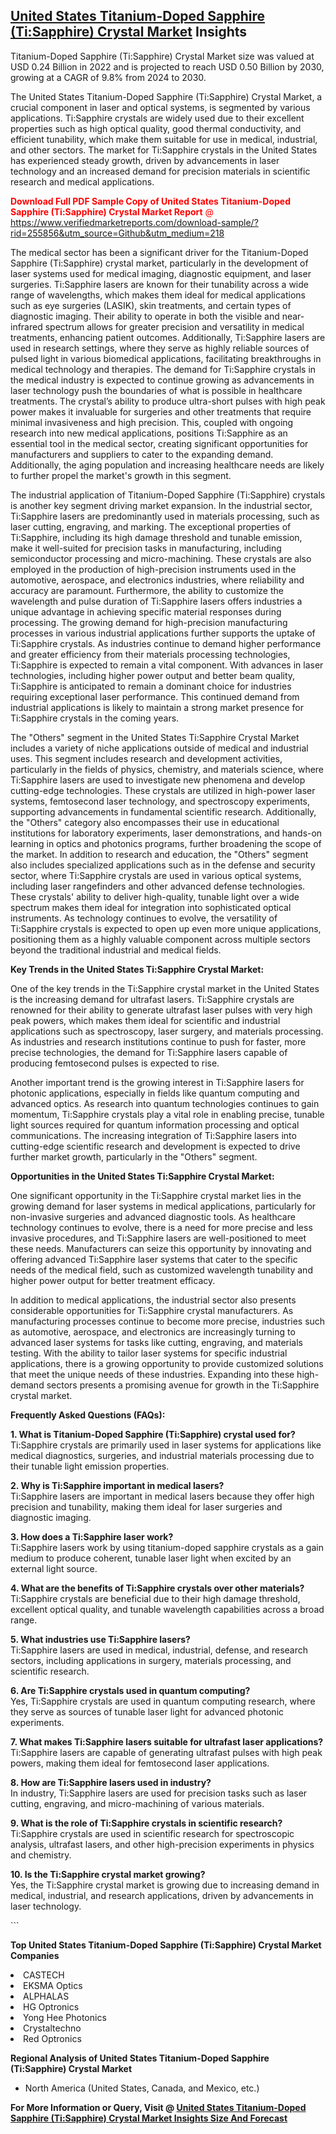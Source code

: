 <h2><a href="https://www.verifiedmarketreports.com/download-sample/?rid=255856&amp;utm_source=Github&amp;utm_medium=218" target="_blank">United States Titanium-Doped Sapphire (Ti:Sapphire) Crystal Market</a> Insights</h2><p>Titanium-Doped Sapphire (Ti:Sapphire) Crystal Market size was valued at USD 0.24 Billion in 2022 and is projected to reach USD 0.50 Billion by 2030, growing at a CAGR of 9.8% from 2024 to 2030.</p><p> <p>The United States Titanium-Doped Sapphire (Ti:Sapphire) Crystal Market, a crucial component in laser and optical systems, is segmented by various applications. Ti:Sapphire crystals are widely used due to their excellent properties such as high optical quality, good thermal conductivity, and efficient tunability, which make them suitable for use in medical, industrial, and other sectors. The market for Ti:Sapphire crystals in the United States has experienced steady growth, driven by advancements in laser technology and an increased demand for precision materials in scientific research and medical applications.</p> <p><p><span class=""><span style="color: #ff0000;"><strong>Download Full PDF Sample Copy of United States Titanium-Doped Sapphire (Ti:Sapphire) Crystal Market Report</strong> @ </span><a href="https://www.verifiedmarketreports.com/download-sample/?rid=255856&amp;utm_source=Github&amp;utm_medium=218" target="_blank">https://www.verifiedmarketreports.com/download-sample/?rid=255856&amp;utm_source=Github&amp;utm_medium=218</a></span></p></p> <p>The medical sector has been a significant driver for the Titanium-Doped Sapphire (Ti:Sapphire) crystal market, particularly in the development of laser systems used for medical imaging, diagnostic equipment, and laser surgeries. Ti:Sapphire lasers are known for their tunability across a wide range of wavelengths, which makes them ideal for medical applications such as eye surgeries (LASIK), skin treatments, and certain types of diagnostic imaging. Their ability to operate in both the visible and near-infrared spectrum allows for greater precision and versatility in medical treatments, enhancing patient outcomes. Additionally, Ti:Sapphire lasers are used in research settings, where they serve as highly reliable sources of pulsed light in various biomedical applications, facilitating breakthroughs in medical technology and therapies. The demand for Ti:Sapphire crystals in the medical industry is expected to continue growing as advancements in laser technology push the boundaries of what is possible in healthcare treatments. The crystal’s ability to produce ultra-short pulses with high peak power makes it invaluable for surgeries and other treatments that require minimal invasiveness and high precision. This, coupled with ongoing research into new medical applications, positions Ti:Sapphire as an essential tool in the medical sector, creating significant opportunities for manufacturers and suppliers to cater to the expanding demand. Additionally, the aging population and increasing healthcare needs are likely to further propel the market's growth in this segment.</p> <p>The industrial application of Titanium-Doped Sapphire (Ti:Sapphire) crystals is another key segment driving market expansion. In the industrial sector, Ti:Sapphire lasers are predominantly used in materials processing, such as laser cutting, engraving, and marking. The exceptional properties of Ti:Sapphire, including its high damage threshold and tunable emission, make it well-suited for precision tasks in manufacturing, including semiconductor processing and micro-machining. These crystals are also employed in the production of high-precision instruments used in the automotive, aerospace, and electronics industries, where reliability and accuracy are paramount. Furthermore, the ability to customize the wavelength and pulse duration of Ti:Sapphire lasers offers industries a unique advantage in achieving specific material responses during processing. The growing demand for high-precision manufacturing processes in various industrial applications further supports the uptake of Ti:Sapphire crystals. As industries continue to demand higher performance and greater efficiency from their materials processing technologies, Ti:Sapphire is expected to remain a vital component. With advances in laser technologies, including higher power output and better beam quality, Ti:Sapphire is anticipated to remain a dominant choice for industries requiring exceptional laser performance. This continued demand from industrial applications is likely to maintain a strong market presence for Ti:Sapphire crystals in the coming years.</p> <p>The "Others" segment in the United States Ti:Sapphire Crystal Market includes a variety of niche applications outside of medical and industrial uses. This segment includes research and development activities, particularly in the fields of physics, chemistry, and materials science, where Ti:Sapphire lasers are used to investigate new phenomena and develop cutting-edge technologies. These crystals are utilized in high-power laser systems, femtosecond laser technology, and spectroscopy experiments, supporting advancements in fundamental scientific research. Additionally, the "Others" category also encompasses their use in educational institutions for laboratory experiments, laser demonstrations, and hands-on learning in optics and photonics programs, further broadening the scope of the market. In addition to research and education, the "Others" segment also includes specialized applications such as in the defense and security sector, where Ti:Sapphire crystals are used in various optical systems, including laser rangefinders and other advanced defense technologies. These crystals' ability to deliver high-quality, tunable light over a wide spectrum makes them ideal for integration into sophisticated optical instruments. As technology continues to evolve, the versatility of Ti:Sapphire crystals is expected to open up even more unique applications, positioning them as a highly valuable component across multiple sectors beyond the traditional industrial and medical fields.</p> <p><strong>Key Trends in the United States Ti:Sapphire Crystal Market:</strong></p> <p>One of the key trends in the Ti:Sapphire crystal market in the United States is the increasing demand for ultrafast lasers. Ti:Sapphire crystals are renowned for their ability to generate ultrafast laser pulses with very high peak powers, which makes them ideal for scientific and industrial applications such as spectroscopy, laser surgery, and materials processing. As industries and research institutions continue to push for faster, more precise technologies, the demand for Ti:Sapphire lasers capable of producing femtosecond pulses is expected to rise.</p> <p>Another important trend is the growing interest in Ti:Sapphire lasers for photonic applications, especially in fields like quantum computing and advanced optics. As research into quantum technologies continues to gain momentum, Ti:Sapphire crystals play a vital role in enabling precise, tunable light sources required for quantum information processing and optical communications. The increasing integration of Ti:Sapphire lasers into cutting-edge scientific research and development is expected to drive further market growth, particularly in the "Others" segment.</p> <p><strong>Opportunities in the United States Ti:Sapphire Crystal Market:</strong></p> <p>One significant opportunity in the Ti:Sapphire crystal market lies in the growing demand for laser systems in medical applications, particularly for non-invasive surgeries and advanced diagnostic tools. As healthcare technology continues to evolve, there is a need for more precise and less invasive procedures, and Ti:Sapphire lasers are well-positioned to meet these needs. Manufacturers can seize this opportunity by innovating and offering advanced Ti:Sapphire laser systems that cater to the specific needs of the medical field, such as customized wavelength tunability and higher power output for better treatment efficacy.</p> <p>In addition to medical applications, the industrial sector also presents considerable opportunities for Ti:Sapphire crystal manufacturers. As manufacturing processes continue to become more precise, industries such as automotive, aerospace, and electronics are increasingly turning to advanced laser systems for tasks like cutting, engraving, and materials testing. With the ability to tailor laser systems for specific industrial applications, there is a growing opportunity to provide customized solutions that meet the unique needs of these industries. Expanding into these high-demand sectors presents a promising avenue for growth in the Ti:Sapphire crystal market.</p> <p><strong>Frequently Asked Questions (FAQs):</strong></p> <p><strong>1. What is Titanium-Doped Sapphire (Ti:Sapphire) crystal used for?</strong><br>Ti:Sapphire crystals are primarily used in laser systems for applications like medical diagnostics, surgeries, and industrial materials processing due to their tunable light emission properties.</p> <p><strong>2. Why is Ti:Sapphire important in medical lasers?</strong><br>Ti:Sapphire lasers are important in medical lasers because they offer high precision and tunability, making them ideal for laser surgeries and diagnostic imaging.</p> <p><strong>3. How does a Ti:Sapphire laser work?</strong><br>Ti:Sapphire lasers work by using titanium-doped sapphire crystals as a gain medium to produce coherent, tunable laser light when excited by an external light source.</p> <p><strong>4. What are the benefits of Ti:Sapphire crystals over other materials?</strong><br>Ti:Sapphire crystals are beneficial due to their high damage threshold, excellent optical quality, and tunable wavelength capabilities across a broad range.</p> <p><strong>5. What industries use Ti:Sapphire lasers?</strong><br>Ti:Sapphire lasers are used in medical, industrial, defense, and research sectors, including applications in surgery, materials processing, and scientific research.</p> <p><strong>6. Are Ti:Sapphire crystals used in quantum computing?</strong><br>Yes, Ti:Sapphire crystals are used in quantum computing research, where they serve as sources of tunable laser light for advanced photonic experiments.</p> <p><strong>7. What makes Ti:Sapphire lasers suitable for ultrafast laser applications?</strong><br>Ti:Sapphire lasers are capable of generating ultrafast pulses with high peak powers, making them ideal for femtosecond laser applications.</p> <p><strong>8. How are Ti:Sapphire lasers used in industry?</strong><br>In industry, Ti:Sapphire lasers are used for precision tasks such as laser cutting, engraving, and micro-machining of various materials.</p> <p><strong>9. What is the role of Ti:Sapphire crystals in scientific research?</strong><br>Ti:Sapphire crystals are used in scientific research for spectroscopic analysis, ultrafast lasers, and other high-precision experiments in physics and chemistry.</p> <p><strong>10. Is the Ti:Sapphire crystal market growing?</strong><br>Yes, the Ti:Sapphire crystal market is growing due to increasing demand in medical, industrial, and research applications, driven by advancements in laser technology.</p> ```</p><p><strong>Top United States Titanium-Doped Sapphire (Ti:Sapphire) Crystal Market Companies</strong></p><div data-test-id=""><p><li>CASTECH</li><li> EKSMA Optics</li><li> ALPHALAS</li><li> HG Optronics</li><li> Yong Hee Photonics</li><li> Crystaltechno</li><li> Red Optronics</li></p><div><strong>Regional Analysis of&nbsp;United States Titanium-Doped Sapphire (Ti:Sapphire) Crystal Market</strong></div><ul><li dir="ltr"><p dir="ltr">North America&nbsp;(United States, Canada, and Mexico, etc.)</p></li></ul><p><strong>For More Information or Query, Visit @&nbsp;</strong><strong><a href="https://www.verifiedmarketreports.com/product/titanium-doped-sapphire-ti-sapphire-crystal-market/?utm_source=Github&amp;utm_medium=218" target="_blank">United States Titanium-Doped Sapphire (Ti:Sapphire) Crystal Market Insights Size And Forecast</a></strong></p></div>
